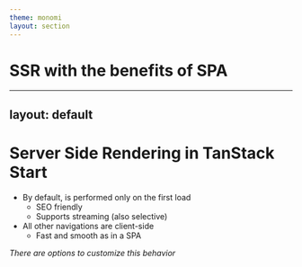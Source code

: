 ```yaml
---
theme: monomi
layout: section
---
```


# SSR with the benefits of SPA

---
layout: default
---

# Server Side Rendering in TanStack Start

- By default, is performed only on the first load
  - SEO friendly
  - Supports streaming (also selective)
- All other navigations are client-side
  - Fast and smooth as in a SPA

_There are options to customize this behavior_